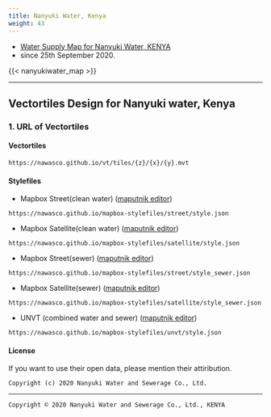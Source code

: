 ```yaml
---
title: Nanyuki Water, Kenya
weight: 43
---
```


- [Water Supply Map for Nanyuki Water, KENYA](https://new.nawascogis.co.ke/)
- since 25th September 2020.

{{< nanyukiwater_map >}}

---
## Vectortiles Design for Nanyuki water, Kenya

### 1. URL of Vectortiles
#### Vectortiles
```
https://nawasco.github.io/vt/tiles/{z}/{x}/{y}.mvt
```

#### Stylefiles
- Mapbox Street(clean water) ([maputnik editor](https://maputnik.github.io/editor?style=https://nawasco.github.io/mapbox-stylefiles/street/style.json))
```
https://nawasco.github.io/mapbox-stylefiles/street/style.json
```
- Mapbox Satellite(clean water) ([maputnik editor](https://maputnik.github.io/editor?style=https://nawasco.github.io/mapbox-stylefiles/satellite/style.json))
```
https://nawasco.github.io/mapbox-stylefiles/satellite/style.json
```
- Mapbox Street(sewer) ([maputnik editor](https://maputnik.github.io/editor?style=https://nawasco.github.io/mapbox-stylefiles/street/style_sewer.json))
```
https://nawasco.github.io/mapbox-stylefiles/street/style_sewer.json
```
- Mapbox Satellite(sewer) ([maputnik editor](https://maputnik.github.io/editor?style=https://nawasco.github.io/mapbox-stylefiles/satellite/style_sewer.json))
```
https://nawasco.github.io/mapbox-stylefiles/satellite/style_sewer.json
```
- UNVT (combined water and sewer) ([maputnik editor](https://maputnik.github.io/editor?style=https://nawasco.github.io/mapbox-stylefiles/unvt/style.json))
```
https://nawasco.github.io/mapbox-stylefiles/unvt/style.json
```

#### License
If you want to use their open data, please mention their attiribution. 

```
Copyright (c) 2020 Nanyuki Water and Sewerage Co., Ltd.
```

---
`Copyright © 2020 Nanyuki Water and Sewerage Co., Ltd., KENYA`